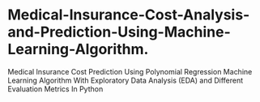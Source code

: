 # Medical-Insurance-Cost-Analysis-and-Prediction-Using-Machine-Learning-Algorithm.


Medical Insurance Cost  Prediction Using Polynomial Regression Machine Learning Algorithm With Exploratory Data Analysis (EDA) and Different Evaluation Metrics In Python
